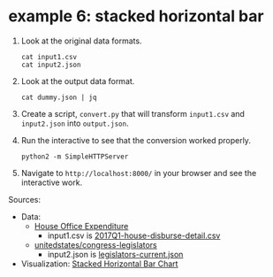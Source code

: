 # example 6: stacked horizontal bar

1. Look at the original data formats.

    ```
    cat input1.csv
    cat input2.json
    ```

2. Look at the output data format.

    ```
    cat dummy.json | jq
    ```

3. Create a script, `convert.py` that will transform `input1.csv` and `input2.json` into `output.json`.

4. Run the interactive to see that the conversion worked properly.

    ```
    python2 -m SimpleHTTPServer
    ```

5. Navigate to `http://localhost:8000/` in your browser and see the interactive work.

Sources:
- Data:
	- [House Office Expenditure](https://projects.propublica.org/represent/expenditures)
		- input1.csv is [2017Q1-house-disburse-detail.csv](https://projects.propublica.org/congress/assets/staffers/2017Q1-house-disburse-detail.csv)
	- [unitedstates/congress-legislators](https://github.com/unitedstates/congress-legislators)
		- input2.json is [legislators-current.json](https://theunitedstates.io/congress-legislators/legislators-current.json)
- Visualization: [Stacked Horizontal Bar Chart](http://bl.ocks.org/juan-cb/c2f3329d3fb3b8e4f7ff)

